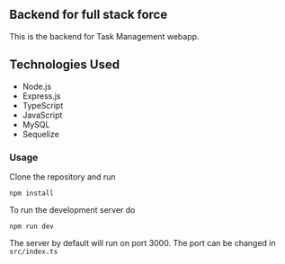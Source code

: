 ## Backend for full stack force

This is the backend for Task Management webapp.

## Technologies Used

- Node.js
- Express.js
- TypeScript
- JavaScript
- MySQL
- Sequelize


### Usage

Clone the repository and run

```npm install```

To run the development server do

```npm run dev```

The server by default will run on port 3000. The port can be changed in `src/index.ts`
